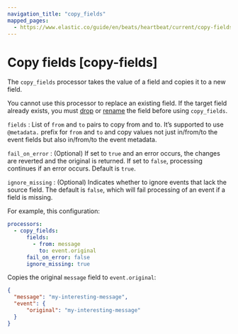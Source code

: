 ```yaml
---
navigation_title: "copy_fields"
mapped_pages:
  - https://www.elastic.co/guide/en/beats/heartbeat/current/copy-fields.html
---
```


# Copy fields [copy-fields]


The `copy_fields` processor takes the value of a field and copies it to a new field.

You cannot use this processor to replace an existing field. If the target field already exists, you must [drop](/reference/heartbeat/drop-fields.md) or [rename](/reference/heartbeat/rename-fields.md) the field before using `copy_fields`.

`fields`
:   List of `from` and `to` pairs to copy from and to. It’s supported to use `@metadata.` prefix for `from` and `to` and copy values not just in/from/to the event fields but also in/from/to the event metadata.

`fail_on_error`
:   (Optional) If set to `true` and an error occurs, the changes are reverted and the original is returned. If set to `false`, processing continues if an error occurs. Default is `true`.

`ignore_missing`
:   (Optional) Indicates whether to ignore events that lack the source field. The default is `false`, which will fail processing of an event if a field is missing.

For example, this configuration:

```yaml
processors:
  - copy_fields:
      fields:
        - from: message
          to: event.original
      fail_on_error: false
      ignore_missing: true
```

Copies the original `message` field to `event.original`:

```json
{
  "message": "my-interesting-message",
  "event": {
      "original": "my-interesting-message"
  }
}
```

